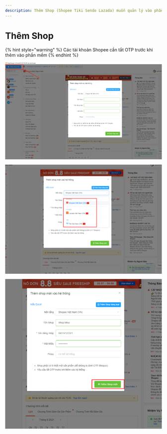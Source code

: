 ```yaml
---
description: Thêm Shop (Shopee Tiki Sendo Lazada) muốn quản lý vào phần mềm
---
```


# Thêm Shop

{% hint style="warning" %}
Các tài khoản Shopee cần tắt OTP trước khi thêm vào phần mềm
{% endhint %}

![Bấm vào nút thêm Shop](<../../.gitbook/assets/image (13) (1) (1).png>)

![Chọn nền tảng](<../../.gitbook/assets/image (12) (1) (1).png>)

![Điền thông tin và thêm Shop](<../../.gitbook/assets/image (15) (1).png>)
